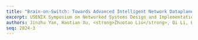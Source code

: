 ```yaml
---
title: "Brain-on-Switch: Towards Advanced Intelligent Network Dataplane via NN-Driven Traffic Analysis at Line-Speed"
excerpt: USENIX Symposium on Networked Systems Design and Implementation (NDSI) 2024
authors: Jinzhu Yan, Haotian Xu, <strong>Zhuotao Liu</strong>, Qi Li, Ke Xu, Mingwei Xu, Jianping Wu
seq: 2024-3
---
```

